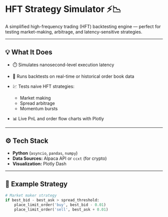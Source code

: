 # HFT Strategy Simulator ⚡📉

A simplified high-frequency trading (HFT) backtesting engine — perfect for testing market-making, arbitrage, and latency-sensitive strategies.

---

## 💡 What It Does

- ⏱️ Simulates nanosecond-level execution latency  
- 🧮 Runs backtests on real-time or historical order book data  
- 💹 Tests naive HFT strategies:  
  - Market making  
  - Spread arbitrage  
  - Momentum bursts  

- 📊 Live PnL and order flow charts with Plotly

---

## ⚙️ Tech Stack

- **Python** (`asyncio`, `pandas`, `numpy`)
- **Data Sources:** Alpaca API or `ccxt` (for crypto)
- **Visualization:** Plotly Dash

---

## 🧪 Example Strategy

```python
# Market maker strategy
if best_bid - best_ask > spread_threshold:
    place_limit_order('buy', best_bid - 0.01)
    place_limit_order('sell', best_ask + 0.01)
